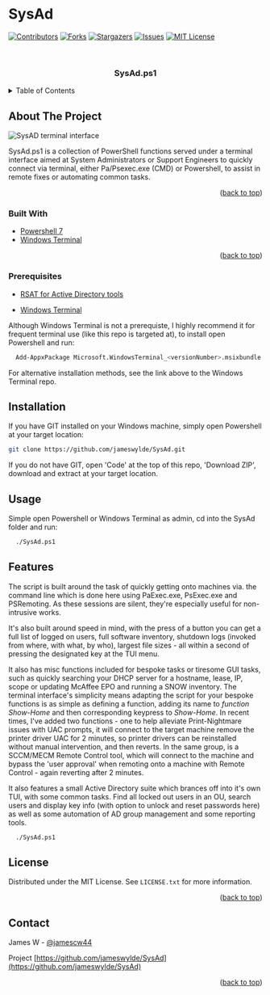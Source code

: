 # SysAd


<div id="top"></div>




<!-- PROJECT SHIELDS -->
<!--
*** I'm using markdown "reference style" links for readability.
*** Reference links are enclosed in brackets [ ] instead of parentheses ( ).
*** See the bottom of this document for the declaration of the reference variables
*** for contributors-url, forks-url, etc. This is an optional, concise syntax you may use.
*** https://www.markdownguide.org/basic-syntax/#reference-style-links
-->
[![Contributors][contributors-shield]][contributors-url]
[![Forks][forks-shield]][forks-url]
[![Stargazers][stars-shield]][stars-url]
[![Issues][issues-shield]][issues-url]
[![MIT License][license-shield]][license-url]



<!-- PROJECT LOGO -->
<br />
<div align="center">

<h3 align="center">SysAd.ps1</h3>

  </p>
</div>



<!-- TABLE OF CONTENTS -->
<details>
  <summary>Table of Contents</summary>
  <ol>
    <li>
      <a href="#about-the-project">About The Project</a>
      <ul>
        <li><a href="#built-with">Built With</a></li>
      </ul>
    </li>
    <li>
      <a href="#getting-started">Getting Started</a>
      <ul>
        <li><a href="#prerequisites">Prerequisites</a></li>
        <li><a href="#installation">Installation</a></li>
      </ul>
    </li>
    <li><a href="#usage">Usage</a></li>
    <li><a href="#roadmap">Roadmap</a></li>
    <li><a href="#contributing">Contributing</a></li>
    <li><a href="#license">License</a></li>
    <li><a href="#contact">Contact</a></li>
    <li><a href="#acknowledgments">Acknowledgments</a></li>
  </ol>
</details>



<!-- ABOUT THE PROJECT -->
## About The Project


![SysAD terminal interface](https://imgur.com/VAiLJWO.png)

SysAd.ps1 is a collection of PowerShell functions served under a terminal interface aimed at System Administrators or Support Engineers to quickly connect via terminal, either Pa/Psexec.exe (CMD) or Powershell, to assist in remote fixes or automating common tasks.

<p align="right">(<a href="#top">back to top</a>)</p>



### Built With

* [Powershell 7](https://github.com/PowerShell/PowerShell)
* [Windows Terminal](https://github.com/microsoft/terminal)


<p align="right">(<a href="#top">back to top</a>)</p>


### Prerequisites


* [RSAT for Active Directory tools](https://docs.microsoft.com/en-us/windows-server/remote/remote-server-administration-tools)

* [Windows Terminal](https://github.com/microsoft/terminal)

Although Windows Terminal is not a prerequiste, I highly recommend it for frequent terminal use (like this repo is targeted at), to install open Powershell and run:

  ```sh
    Add-AppxPackage Microsoft.WindowsTerminal_<versionNumber>.msixbundle
  ```

For alternative installation methods, see the link above to the Windows Terminal repo.

## Installation

If you have GIT installed on your Windows machine, simply open Powershell at your target location:

  ```sh
  git clone https://github.com/jameswylde/SysAd.git
  ```

If you do not have GIT, open 'Code' at the top of this repo, 'Download ZIP', download and extract at your target location.


<!-- USAGE EXAMPLES -->
## Usage

Simple open Powershell or Windows Terminal as admin, cd into the SysAd folder and run:


```sh
  ./SysAd.ps1
  ```

<!-- Features-->
## Features

The script is built around the task of quickly getting onto machines via. the command line which is done here using PaExec.exe, PsExec.exe and PSRemoting. As these sessions are silent, they're especially useful for non-intrusive works.

It's also built around speed in mind, with the press of a button you can get a full list of logged on users, full software inventory, shutdown logs (invoked from where, with what, by who), largest file sizes - all within a second of pressing the designated key at the TUI menu.

It also has misc functions included for bespoke tasks or tiresome GUI tasks, such as quickly searching your DHCP server for a hostname, lease, IP, scope or updating McAffee EPO and running a SNOW inventory. The terminal interface's simplicity means adapting the script for your bespoke functions is as simple as defining a function, adding its name to *function Show-Home* and then corresponding keypress to *Show-Home*. In recent times, I've added two functions - one to help alleviate Print-Nightmare issues with UAC prompts, it will connect to the target machine remove the printer driver UAC for 2 minutes, so printer drivers can be reinstalled without manual intervention, and then reverts. In the same group, is a SCCM/MECM Remote Control tool, which will connect to the machine and bypass the 'user approval' when remoting onto a machine with Remote Control - again reverting after 2 minutes.

It also features a small Active Directory suite which brances off into it's own TUI, with some common tasks. Find all locked out users in an OU, search users and display key info (with option to unlock and reset passwords here) as well as some automation of AD group management and some reporting tools.


```sh
  ./SysAd.ps1
  ```




<!-- LICENSE -->
## License

Distributed under the MIT License. See `LICENSE.txt` for more information.

<p align="right">(<a href="#top">back to top</a>)</p>



<!-- CONTACT -->
## Contact

James W - [@jamescw44](https://twitter.com/jamescw44)

Project [https://github.com/jameswylde/SysAd](https://github.com/jameswylde/SysAd)

<p align="right">(<a href="#top">back to top</a>)</p>



<!-- MARKDOWN LINKS & IMAGES -->
<!-- https://www.markdownguide.org/basic-syntax/#reference-style-links -->
[contributors-shield]: https://img.shields.io/github/contributors/jameswylde/SysAd.svg?style=for-the-badge
[contributors-url]: https://github.com/jameswylde/SysAd/graphs/contributors
[forks-shield]: https://img.shields.io/github/forks/jameswylde/SysAd.svg?style=for-the-badge
[forks-url]: https://github.com/jameswylde/SysAd/network/members
[stars-shield]: https://img.shields.io/github/stars/jameswylde/SysAd.svg?style=for-the-badge
[stars-url]: https://github.com/jameswylde/SysAd/stargazers
[issues-shield]: https://img.shields.io/github/issues/jameswylde/SysAd.svg?style=for-the-badge
[issues-url]: https://github.com/jameswylde/SysAd/issues
[license-shield]: https://img.shields.io/github/license/jameswylde/SysAd.svg?style=for-the-badge
[license-url]: https://github.com/jameswylde/SysAd/blob/master/LICENSE.txt
[linkedin-shield]: https://img.shields.io/badge/-LinkedIn-black.svg?style=for-the-badge&logo=linkedin&colorB=555
[linkedin-url]: https://linkedin.com/in/linkedin_username
[product-screenshot]: images/screenshot.png